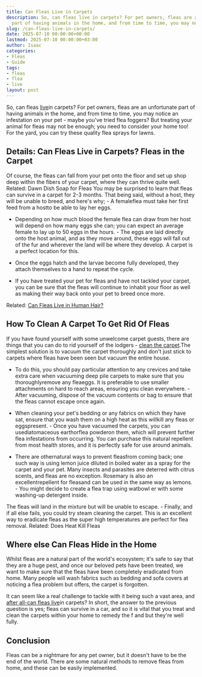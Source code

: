 ```yaml
---
title: Can Fleas Live in Carpets
description: So, can fleas live in carpets? For pet owners, fleas are an unfortunate
  part of having animals in the home, and from time to time, you may notice an...
slug: /can-fleas-live-in-carpets/
date: 2025-07-10 00:00:00+00:00
lastmod: 2025-07-10 00:00:00+03:00
author: Isaac
categories:
- Fleas
- Guide
tags:
- fleas
- flea
- live
layout: post
---
```

So, can fleas [live](https://pestpolicy.com/can-fleas-live-on-clothes/)in carpets? For pet owners, fleas are an unfortunate part of having animals in the home, and from time to time, you may notice an infestation on your pet - maybe you've tried flea foggers? But treating your animal for fleas may not be enough; you need to consider your home too! For the yard, you can try these quality flea sprays for lawns.

##  Details: Can Fleas Live in Carpets? Fleas in the Carpet

Of course, the fleas can fall from your pet onto the floor and set up shop deep within the fibers of your carpet, where they can thrive quite well. Related: Dawn Dish Soap for Fleas You may be surprised to learn that fleas can survive in a carpet for 2-3 months. That being said, without a host, they will be unable to breed, and here's why; - A femaleflea must take her first feed from a hostto be able to lay her eggs.

- Depending on how much blood the female flea can draw from her host will depend on how many eggs she can; you can expect an average female to lay up to 50 eggs in the hours. - The eggs are laid directly onto the host animal, and as they move around, these eggs will fall out of the fur and wherever the land will be where they develop. A carpet is a perfect location for this.

- Once the eggs hatch and the larvae become fully developed, they attach themselves to a hand to repeat the cycle.

- If you have treated your pet for fleas and have not tackled your carpet, you can be sure that the fleas will continue to inhabit your floor as well as making their way back onto your pet to breed once more.

Related: [Can Fleas Live in Human Hair? ](https://pestpolicy.com/can-fleas-live-in-human-hair/)

##  How To Clean A Carpet To Get Rid Of Fleas

If you have found yourself with some unwelcome carpet guests, there are things that you can do to rid yourself of the lodgers - [clean the carpet](https://www.wikihow.com/Get-Rid-of-Fleas-in-Carpets).The simplest solution is to vacuum the carpet thoroughly and don't just stick to carpets where fleas have been seen but vacuum the entire house.

- To do this, you should pay particular attention to any crevices and take extra care when vacuuming deep pile carpets to make sure that you thoroughlyremove any fleaeggs. It is preferable to use smaller attachments on hard to reach areas, ensuring you clean everywhere. - After vacuuming, dispose of the vacuum contents or bag to ensure that the fleas cannot escape once again.

- When cleaning your pet's bedding or any fabrics on which they have sat, ensure that you wash them on a high heat as this willkill any fleas or eggspresent. - Once you have vacuumed the carpets, you can usediatomaceous earthorflea powderon them, which will prevent further flea infestations from occurring. You can purchase this natural repellent from most health stores, and it is perfectly safe for use around animals.

- There are othernatural ways to prevent fleasfrom coming back; one such way is using lemon juice diluted in boiled water as a spray for the carpet and your pet. Many insects and parasites are deterred with citrus scents, and fleas are no exception. Rosemary is also an excellentrepellent for fleasand can be used in the same way as lemons. - You might decide to create a flea trap using watbowl er with some washing-up detergent inside.

The fleas will land in the mixture but will be unable to escape. - Finally, and if all else fails, you could try steam cleaning the carpet. This is an excellent way to eradicate fleas as the super high temperatures are perfect for flea removal. Related: Does Heat Kill Fleas

##  Where else Can Fleas Hide in the Home

Whilst fleas are a natural part of the world's ecosystem; it's safe to say that they are a huge pest, and once our beloved pets have been treated, we want to make sure that the fleas have been completely eradicated from home. Many people will wash fabrics such as bedding and sofa covers at noticing a flea problem but offers, the carpet is forgotten.

It can seem like a real challenge to tackle with it being such a vast area, and [after all-can fleas live](https://pestpolicy.com/can-fleas-live-on-clothes/)in carpets? In short, the answer to the previous question is yes; fleas can survive in a car, and so it is vital that you treat and clean the carpets within your home to remedy the f and but they're well fully.

##  Conclusion

Fleas can be a nightmare for any pet owner, but it doesn't have to be the end of the world. There are some natural methods to remove fleas from home, and these can be easily implemented.